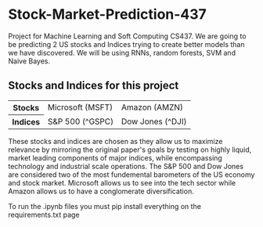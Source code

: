 # Stock-Market-Prediction-437
Project for Machine Learning and Soft Computing CS437. We are going to be predicting 2 US stocks and Indices trying to create better models than we have discovered. We will be using RNNs, random forests, SVM and Naive Bayes.

## Stocks and Indices for this project 
<table>
  <tr>
    <th>Stocks</th>
    <td>Microsoft (MSFT)</td>
    <td>Amazon (AMZN)</td>
  </tr>

  <tr>
    <th>Indices</th>
    <td>S&P 500 (^GSPC)</td>
    <td>Dow Jones (^DJI)</td>
  </tr>
</table>

<p>These stocks and indices are chosen as they allow us to maximize relevance by mirroring the original paper's goals by testing on highly liquid, market leading components of major indices, while encompassing technology and industrial scale operations. The S&P 500 and Dow Jones are considered two of the most fundemental barometers of the US economy and stock market. Microsoft allows us to see into the tech sector while Amazon allows us to have a conglomerate diversification.</p>

<p>To run the .ipynb files you must pip install everything on the requirements.txt page<p>

